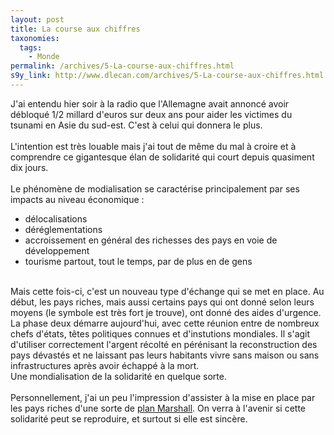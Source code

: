 ```yaml
---
layout: post
title: La course aux chiffres
taxonomies: 
  tags: 
    - Monde
permalink: /archives/5-La-course-aux-chiffres.html
s9y_link: http://www.dlecan.com/archives/5-La-course-aux-chiffres.html
---
```

J'ai entendu hier soir à la radio que l'Allemagne avait annoncé avoir débloqué 1/2 millard d'euros sur deux ans pour aider les victimes du tsunami en Asie du sud-est. C'est à celui qui donnera le plus.<br />
<br />
L'intention est très louable mais j'ai tout de même du mal à croire et à comprendre ce gigantesque élan de solidarité qui court depuis quasiment dix jours.<br />
<br />
Le phénomène de modialisation se caractérise principalement par ses impacts au niveau économique :<br />
 - délocalisations<br />
 - déréglementations<br />
 - accroissement en général des richesses des pays en voie de développement<br />
 - tourisme partout, tout le temps, par de plus en de gens<br />
<br />
Mais cette fois-ci, c'est un nouveau type d'échange qui se met en place. Au début, les pays riches, mais aussi certains pays qui ont donné selon leurs moyens (le symbole est très fort je trouve), ont donné des aides d'urgence.<br />
La phase deux démarre aujourd'hui, avec cette réunion entre de nombreux chefs d'états, têtes politiques connues et d'instutions mondiales. Il s'agit d'utiliser correctement l'argent récolté en pérénisant la reconstruction des pays dévastés et ne laissant pas leurs habitants vivre sans maison ou sans infrastructures après avoir échappé à la mort.<br />
Une mondialisation de la solidarité en quelque sorte.<br />
<br />
Personnellement, j'ai un peu l'impression d'assister à la mise en place par les pays riches d'une sorte de <a href="http://www.seminaire-sherbrooke.qc.ca/hist/hist5/travaux/gf/gf4.htm">plan Marshall</a>. On verra à l'avenir si cette solidarité peut se reproduire, et surtout si elle est sincère.
